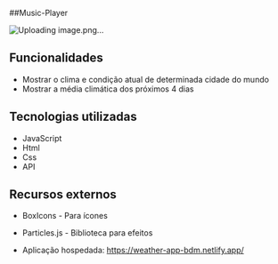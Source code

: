  ##Music-Player  

![Uploading image.png…]()


## Funcionalidades
 
* Mostrar o clima e condição atual de determinada cidade do mundo
* Mostrar a média climática dos próximos 4 dias 

## Tecnologias utilizadas

* JavaScript
* Html
* Css
* API

## Recursos externos

* BoxIcons - Para ícones
* Particles.js - Biblioteca para efeitos


* Aplicação hospedada: https://weather-app-bdm.netlify.app/
